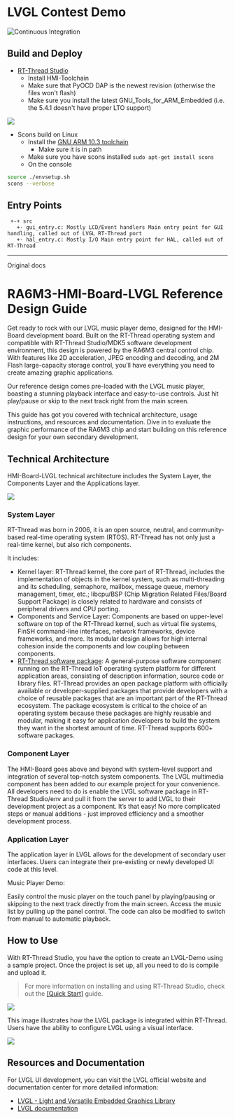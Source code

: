 # LVGL Contest Demo

![Continuous Integration](https://github.com/treideme/rtthread-roundtimer/actions/workflows/main.yml/badge.svg)

## Build and Deploy
 * [RT-Thread Studio](https://www.rt-thread.io/studio.html)
   * Install HMI-Toolchain
   * Make sure that PyOCD DAP is the newest revision (otherwise the files won't flash)
   * Make sure you install the latest GNU_Tools_for_ARM_Embedded (i.e. the 5.4.1 doesn't have proper LTO support)

![](docs/picture/required_items.jpg)

 * Scons build on Linux
   * Install the [GNU ARM 10.3 toolchain](https://developer.arm.com/-/media/Files/downloads/gnu-rm/10.3-2021.10/gcc-arm-none-eabi-10.3-2021.10-x86_64-linux.tar.bz2)
     * Make sure it is in path 
   * Make sure you have scons installed `sudo apt-get install scons`
   * On the console 
```bash
source ./envsetup.sh
scons --verbose
```

## Entry Points
```
 +-+ src
   +- gui_entry.c: Mostly LCD/Event handlers Main entry point for GUI handling, called out of LVGL RT-Thread port
   +- hal_entry.c: Mostly I/O Main entry point for HAL, called out of RT-Thread
```

----
Original docs

# RA6M3-HMI-Board-LVGL Reference Design Guide 

Get ready to rock with our LVGL music player demo, designed for the HMI-Board development board. Built on the RT-Thread operating system and compatible with RT-Thread Studio/MDK5 software development environment, this design is powered by the RA6M3 central control chip. With features like 2D acceleration, JPEG encoding and decoding, and 2M Flash large-capacity storage control, you’ll have everything you need to create amazing graphic applications.

Our reference design comes pre-loaded with the LVGL music player, boasting a stunning playback interface and easy-to-use controls. Just hit play/pause or skip to the next track right from the main screen.

This guide has got you covered with technical architecture, usage instructions, and resources and documentation. Dive in to evaluate the graphic performance of the RA6M3 chip and start building on this reference design for your own secondary development.

## Technical Architecture

HMI-Board-LVGL technical architecture includes the System Layer, the Components Layer and the Applications layer. 

![](docs/picture/lvgl/lvgl.png)

### System Layer

RT-Thread was born in 2006, it is an open source, neutral, and community-based real-time operating system (RTOS). RT-Thread has not only just a real-time kernel, but also rich components. 

It includes:

- Kernel layer: RT-Thread kernel, the core part of RT-Thread, includes the implementation of objects in the kernel system, such as multi-threading and its scheduling, semaphore, mailbox, message queue, memory management, timer, etc.; libcpu/BSP (Chip Migration Related Files/Board Support Package) is closely related to hardware and consists of peripheral drivers and CPU porting.
- Components and Service Layer: Components are based on upper-level software on top of the RT-Thread kernel, such as virtual file systems, FinSH command-line interfaces, network frameworks, device frameworks, and more. Its modular design allows for high internal cohesion inside the components and low coupling between components.
- [RT-Thread software package](https://packages.rt-thread.org/en/index.html): A general-purpose software component running on the RT-Thread IoT operating system platform for different application areas, consisting of description information, source code or library files. RT-Thread provides an open package platform with officially available or developer-supplied packages that provide developers with a choice of reusable packages that are an important part of the RT-Thread ecosystem. The package ecosystem is critical to the choice of an operating system because these packages are highly reusable and modular, making it easy for application developers to build the system they want in the shortest amount of time. RT-Thread supports 600+ software packages.

### Component Layer

The HMI-Board goes above and beyond with system-level support and integration of several top-notch system components. The LVGL multimedia component has been added to our example project for your convenience. All developers need to do is enable the LVGL software package in RT-Thread Studio/env and pull it from the server to add LVGL to their development project as a component. It’s that easy! No more complicated steps or manual additions - just improved efficiency and a smoother development process.

### Application Layer

The application layer in LVGL allows for the development of secondary user interfaces. Users can integrate their pre-existing or newly developed UI code at this level.

Music Player Demo:

Easily control the music player on the touch panel by playing/pausing or skipping to the next track directly from the main screen. Access the music list by pulling up the panel control. The code can also be modified to switch from manual to automatic playback.

## How to Use

With RT-Thread Studio, you have the option to create an LVGL-Demo using a sample project. Once the project is set up, all you need to do is compile and upload it.

> For more information on installing and using RT-Thread Studio, check out the [[Quick Start]](https://www.rt-thread.io/document/site/rtthread-studio/um/studio-user-manual/) guide.

![](docs/picture/lvgl/lvgl-1.png)

This image illustrates how the LVGL package is integrated within RT-Thread. Users have the ability to configure LVGL using a visual interface.

![](docs/picture/lvgl/lvgl-2.png)

## Resources and Documentation

For LVGL UI development, you can visit the LVGL official website and documentation center for more detailed information:

- [LVGL - Light and Versatile Embedded Graphics Library](https://lvgl.io/)
- [LVGL documentation](https://docs.lvgl.io/8.3/)
